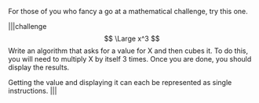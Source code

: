 For those of you who fancy a go at a mathematical challenge, try this one.

|||challenge
$$
\Large x^3
$$
Write an algorithm that asks for a value for X and then cubes it. To do this, you will need to multiply X by itself 3 times. Once you are done, you should display the results. 

Getting the value and displaying it can each be represented as single instructions.
|||